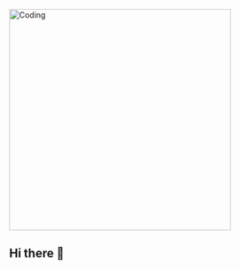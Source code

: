 <img align="center" alt="Coding" width="400" src="https://i.pinimg.com/originals/87/f3/f1/87f3f1425b217691da645e97dbb50d55.gif">



## Hi there 👋

<!--
**longtimeno-c/longtimeno-c** is a ✨ _special_ ✨ repository because its `README.md` (this file) appears on your GitHub profile.

Here are some ideas to get you started:

- 🔭 I’m currently working on ...
- 🌱 I’m currently learning ...
- 👯 I’m looking to collaborate on ...
- 🤔 I’m looking for help with ...
- 💬 Ask me about ...
- 📫 How to reach me: ...
- 😄 Pronouns: ...
- ⚡ Fun fact: ...
-->
